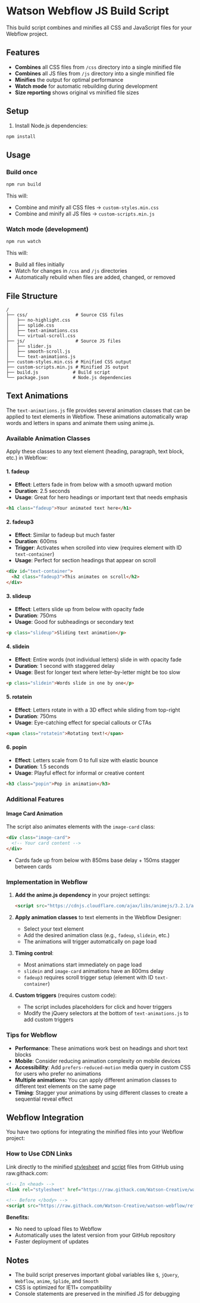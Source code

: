 # Watson Webflow JS Build Script

This build script combines and minifies all CSS and JavaScript files for your Webflow project.

## Features

- **Combines** all CSS files from `/css` directory into a single minified file
- **Combines** all JS files from `/js` directory into a single minified file
- **Minifies** the output for optimal performance
- **Watch mode** for automatic rebuilding during development
- **Size reporting** shows original vs minified file sizes

## Setup

1. Install Node.js dependencies:
```bash
npm install
```

## Usage

### Build once
```bash
npm run build
```

This will:
- Combine and minify all CSS files → `custom-styles.min.css`
- Combine and minify all JS files → `custom-scripts.min.js`

### Watch mode (development)
```bash
npm run watch
```

This will:
- Build all files initially
- Watch for changes in `/css` and `/js` directories
- Automatically rebuild when files are added, changed, or removed

## File Structure

```
/
├── css/                  # Source CSS files
│   ├── no-highlight.css
│   ├── splide.css
│   ├── text-animations.css
│   └── virtual-scroll.css
├── js/                   # Source JS files
│   ├── slider.js
│   ├── smooth-scroll.js
│   └── text-animations.js
├── custom-styles.min.css # Minified CSS output
├── custom-scripts.min.js # Minified JS output
├── build.js             # Build script
└── package.json         # Node.js dependencies
```

## Text Animations

The `text-animations.js` file provides several animation classes that can be applied to text elements in Webflow. These animations automatically wrap words and letters in spans and animate them using anime.js.

### Available Animation Classes

Apply these classes to any text element (heading, paragraph, text block, etc.) in Webflow:

#### 1. **fadeup**
- **Effect**: Letters fade in from below with a smooth upward motion
- **Duration**: 2.5 seconds
- **Usage**: Great for hero headings or important text that needs emphasis
```html
<h1 class="fadeup">Your animated text here</h1>
```

#### 2. **fadeup3**
- **Effect**: Similar to fadeup but much faster
- **Duration**: 600ms
- **Trigger**: Activates when scrolled into view (requires element with ID `text-container`)
- **Usage**: Perfect for section headings that appear on scroll
```html
<div id="text-container">
  <h2 class="fadeup3">This animates on scroll</h2>
</div>
```

#### 3. **slideup**
- **Effect**: Letters slide up from below with opacity fade
- **Duration**: 750ms
- **Usage**: Good for subheadings or secondary text
```html
<p class="slideup">Sliding text animation</p>
```

#### 4. **slidein**
- **Effect**: Entire words (not individual letters) slide in with opacity fade
- **Duration**: 1 second with staggered delay
- **Usage**: Best for longer text where letter-by-letter might be too slow
```html
<p class="slidein">Words slide in one by one</p>
```

#### 5. **rotatein**
- **Effect**: Letters rotate in with a 3D effect while sliding from top-right
- **Duration**: 750ms
- **Usage**: Eye-catching effect for special callouts or CTAs
```html
<span class="rotatein">Rotating text!</span>
```

#### 6. **popin**
- **Effect**: Letters scale from 0 to full size with elastic bounce
- **Duration**: 1.5 seconds
- **Usage**: Playful effect for informal or creative content
```html
<h3 class="popin">Pop in animation</h3>
```

### Additional Features

#### Image Card Animation
The script also animates elements with the `image-card` class:
```html
<div class="image-card">
  <!-- Your card content -->
</div>
```
- Cards fade up from below with 850ms base delay + 150ms stagger between cards

### Implementation in Webflow

1. **Add the anime.js dependency** in your project settings:
   ```html
   <script src="https://cdnjs.cloudflare.com/ajax/libs/animejs/3.2.1/anime.min.js"></script>
   ```

2. **Apply animation classes** to text elements in the Webflow Designer:
   - Select your text element
   - Add the desired animation class (e.g., `fadeup`, `slidein`, etc.)
   - The animations will trigger automatically on page load

3. **Timing control**:
   - Most animations start immediately on page load
   - `slidein` and `image-card` animations have an 800ms delay
   - `fadeup3` requires scroll trigger setup (element with ID `text-container`)

4. **Custom triggers** (requires custom code):
   - The script includes placeholders for click and hover triggers
   - Modify the jQuery selectors at the bottom of `text-animations.js` to add custom triggers

### Tips for Webflow

- **Performance**: These animations work best on headings and short text blocks
- **Mobile**: Consider reducing animation complexity on mobile devices
- **Accessibility**: Add `prefers-reduced-motion` media query in custom CSS for users who prefer no animations
- **Multiple animations**: You can apply different animation classes to different text elements on the same page
- **Timing**: Stagger your animations by using different classes to create a sequential reveal effect

## Webflow Integration

You have two options for integrating the minified files into your Webflow project:

### How to Use CDN Links

Link directly to the minified [stylesheet](https://raw.githack.com/Watson-Creative/watson-webflow/refs/heads/master/custom-styles.min.css) and [script](https://raw.githack.com/Watson-Creative/watson-webflow/refs/heads/master/custom-scripts.min.js) files from GitHub using raw.githack.com:

```html
<!-- In <head> -->
<link rel="stylesheet" href="https://raw.githack.com/Watson-Creative/watson-webflow/refs/heads/master/custom-styles.min.css">

<!-- Before </body> -->
<script src="https://raw.githack.com/Watson-Creative/watson-webflow/refs/heads/master/custom-scripts.min.js"></script>
```

**Benefits:**
- No need to upload files to Webflow
- Automatically uses the latest version from your GitHub repository
- Faster deployment of updates

## Notes

- The build script preserves important global variables like `$`, `jQuery`, `Webflow`, `anime`, `Splide`, and `Smooth`
- CSS is optimized for IE11+ compatibility
- Console statements are preserved in the minified JS for debugging 